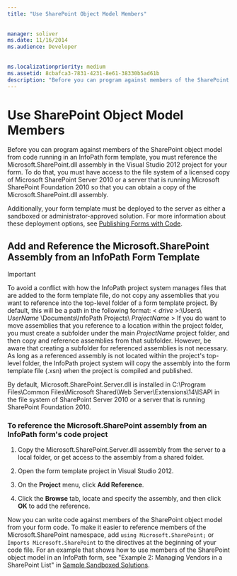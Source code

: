 ```yaml
---
title: "Use SharePoint Object Model Members"
 
 
manager: soliver
ms.date: 11/16/2014
ms.audience: Developer
 
 
ms.localizationpriority: medium
ms.assetid: 8cbafca3-7831-4231-8e61-38330b5ad61b
description: "Before you can program against members of the SharePoint object model from code running in an InfoPath form template, you must reference the Microsoft.SharePoint.dll assembly in the Visual Studio 2012 project for your form. To do that, you must have access to the file system of a licensed copy of Microsoft SharePoint Server 2010 or a server that is running Microsoft SharePoint Foundation 2010 so that you can obtain a copy of the Microsoft.SharePoint.dll assembly."
---
```


# Use SharePoint Object Model Members

Before you can program against members of the SharePoint object model from code running in an InfoPath form template, you must reference the Microsoft.SharePoint.dll assembly in the Visual Studio 2012 project for your form. To do that, you must have access to the file system of a licensed copy of Microsoft SharePoint Server 2010 or a server that is running Microsoft SharePoint Foundation 2010 so that you can obtain a copy of the Microsoft.SharePoint.dll assembly.
  
Additionally, your form template must be deployed to the server as either a sandboxed or administrator-approved solution. For more information about these deployment options, see [Publishing Forms with Code](publishing-forms-with-code.md).
  
## Add and Reference the Microsoft.SharePoint Assembly from an InfoPath Form Template

> [!IMPORTANT]
> To avoid a conflict with how the InfoPath project system manages files that are added to the form template file, do not copy any assemblies that you want to reference into the top-level folder of a form template project. By default, this will be a path in the following format: < *drive* >:\Users\ *UserName*  \Documents\InfoPath Projects\ *ProjectName* > If you do want to move assemblies that you reference to a location within the project folder, you must create a subfolder under the main *ProjectName*  project folder, and then copy and reference assemblies from that subfolder. However, be aware that creating a subfolder for referenced assemblies is not necessary. As long as a referenced assembly is not located within the project's top-level folder, the InfoPath project system will copy the assembly into the form template file (.xsn) when the project is compiled and published.
  
By default, Microsoft.SharePoint.Server.dll is installed in C:\Program Files\Common Files\Microsoft Shared\Web Server\Extensions\14\ISAPI in the file system of SharePoint Server 2010 or a server that is running SharePoint Foundation 2010.
  
### To reference the Microsoft.SharePoint assembly from an InfoPath form's code project

1. Copy the Microsoft.SharePoint.Server.dll assembly from the server to a local folder, or get access to the assembly from a shared folder.

2. Open the form template project in Visual Studio 2012.

3. On the **Project** menu, click **Add Reference**.

4. Click the **Browse** tab, locate and specify the assembly, and then click **OK** to add the reference.

Now you can write code against members of the SharePoint object model from your form code. To make it easier to reference members of the Microsoft.SharePoint namespace, add `using Microsoft.SharePoint;` or `Imports Microsoft.SharePoint` to the directives at the beginning of your code file. For an example that shows how to use members of the SharePoint object model in an InfoPath form, see "Example 2: Managing Vendors in a SharePoint List" in [Sample Sandboxed Solutions](sample-sandboxed-solutions.md).
